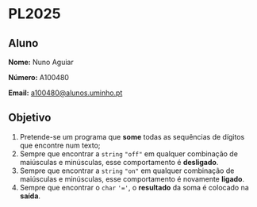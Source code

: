# PL2025
## Aluno

**Nome:**  Nuno Aguiar

**Número:**  A100480

**Email:** a100480@alunos.uminho.pt

## Objetivo

1. Pretende-se um programa que **some** todas as sequências de dígitos que encontre num texto;
2. Sempre que encontrar a `string` `"off"` em qualquer combinação de maiúsculas e minúsculas, esse comportamento é **desligado**.
2. Sempre que encontrar a `string` `"on"` em qualquer combinação de maiúsculas e minúsculas, esse comportamento é novamente **ligado**.
4. Sempre que encontrar o `char` `'='`, o **resultado** da soma é colocado na **saída**.
